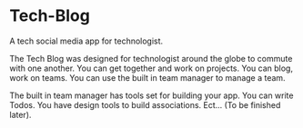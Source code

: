 # Tech-Blog
A tech social media app for technologist.

The Tech Blog was designed for technologist around the globe to commute with one another. You can get together and work on projects. You can blog, work on teams. You can use the built in team manager to manage a team.

The built in team manager has tools set for building your app. You can write Todos. You have design tools to build associations. Ect... (To be finished later).
